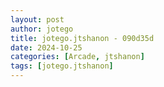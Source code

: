 ```yaml
---
layout: post
author: jotego
title: jotego.jtshanon - 090d35d
date: 2024-10-25
categories: [Arcade, jtshanon]
tags: [jotego.jtshanon]
---
```


